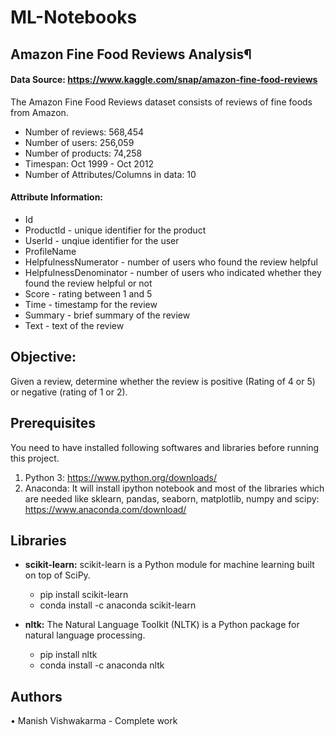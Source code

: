 # ML-Notebooks

## Amazon Fine Food Reviews Analysis¶

#### Data Source: https://www.kaggle.com/snap/amazon-fine-food-reviews

The Amazon Fine Food Reviews dataset consists of reviews of fine foods from Amazon.

 - Number of reviews: 568,454
 - Number of users: 256,059
 - Number of products: 74,258
 - Timespan: Oct 1999 - Oct 2012
 - Number of Attributes/Columns in data: 10

#### Attribute Information:

 - Id
 - ProductId - unique identifier for the product
 - UserId - unqiue identifier for the user
 - ProfileName
 - HelpfulnessNumerator - number of users who found the review helpful
 - HelpfulnessDenominator - number of users who indicated whether they found the review helpful or not
 - Score - rating between 1 and 5
 - Time - timestamp for the review
 - Summary - brief summary of the review
 - Text - text of the review

## Objective:
Given a review, determine whether the review is positive (Rating of 4 or 5) or negative (rating of 1 or 2).

## Prerequisites
You need to have installed following softwares and libraries before running this project.
1. Python 3: https://www.python.org/downloads/
2. Anaconda: It will install ipython notebook and most of the libraries which are needed like sklearn, pandas, seaborn, matplotlib, numpy and scipy: https://www.anaconda.com/download/

## Libraries
* __scikit-learn:__ scikit-learn is a Python module for machine learning built on top of SciPy.
    * pip install scikit-learn
    * conda install -c anaconda scikit-learn

* __nltk:__ The Natural Language Toolkit (NLTK) is a Python package for natural language processing. 
    * pip install nltk
    * conda install -c anaconda nltk
    

## Authors
•	Manish Vishwakarma - Complete work  
